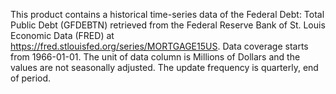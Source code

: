 This product contains a historical time-series data of the Federal Debt: Total Public Debt (GFDEBTN) retrieved from the Federal Reserve Bank of St. Louis Economic Data (FRED) at https://fred.stlouisfed.org/series/MORTGAGE15US. Data coverage starts from 1966-01-01. The unit of data column is Millions of Dollars and the values are not seasonally adjusted. The update frequency is quarterly, end of period.
